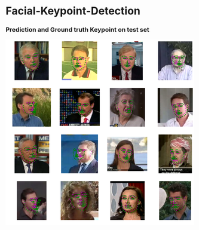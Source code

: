 # Facial-Keypoint-Detection

### Prediction and Ground truth Keypoint on test set


![](Prediction1.png)
